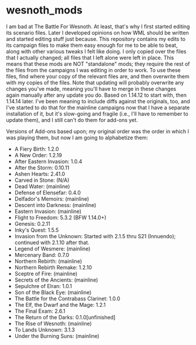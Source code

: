 # wesnoth_mods

I am bad at The Battle For Wesnoth. At least, that's why I first started
editing its scenario files. Later I developed opinions on how WML should be
written and started editing stuff just because. This repository contains my
edits to its campaign files to make them easy enough for me to be able to beat,
along with other various tweaks I felt like doing. I only copied over the files
that I actually changed; all files that I left alone were left in place. This
means that these mods are NOT "standalone" mods; they require the rest of the
files from the campaigns I was editing in order to work. To use these files,
find where your copy of the relevant files are, and then overwrite them with
my copies of the files. Note that updating will probably overwrite any changes
you've made, meaning you'll have to merge in these changes again manually
after any update you do. Based on 1.14.12 to start with, then 1.14.14 later.
I've been meaning to include diffs against the originals, too, and I've started
to do that for the mainline campaigns now that I have a separate installation
of it, but it's slow-going and fragile (i.e., I'll have to remember to update
them), and I still can't do them for add-ons yet.

Versions of Add-ons based upon; my original order was the order in which I was
playing them, but now I am going to alphabetize them:
- A Fiery Birth: 1.2.0
- A New Order: 1.2.19
- After Eastern Invasion: 1.0.4
- After the Storm: 0.10.11
- Ashen Hearts: 2.41.0
- Carved in Stone: (N/A)
- Dead Water: (mainline)
- Defense of Elensefar: 0.4.0
- Delfador's Memoirs: (mainline)
- Descent into Darkness: (mainline)
- Eastern Invasion: (mainline)
- Flight to Freedom: 5.3.2 (BFW 1.14.0+)
- Genesis: 0.2.11
- Inky's Quest: 1.5.5
- Invasion from the Unknown: Started with 2.1.5 thru S21 (Innuendo); continued
  with 2.1.10 after that.
- Legend of Wesmere: (mainline)
- Mercenary Band: 0.7.0
- Northern Rebirth: (mainline)
- Northern Rebirth Remake: 1.2.10
- Sceptre of Fire: (mainline)
- Secrets of the Ancients: (mainline)
- Sepulchre of Elran: 1.0.1
- Son of the Black Eye: (mainline)
- The Battle for the Contrabass Clarinet: 1.0.0
- The Elf, the Dwarf and the Mage: 1.2.1
- The Final Exam: 2.6.1
- The Return of the Darks: 0.1.0\[unfinished]
- The Rise of Wesnoth: (mainline)
- To Lands Unknown: 3.1.3
- Under the Burning Suns: (mainline)
